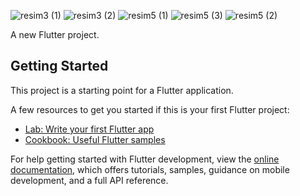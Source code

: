 

![resim3 (1)](https://user-images.githubusercontent.com/95686166/225268869-72ef2271-dc04-4037-8e52-c9a7d890fd27.jpg)
![resim3 (2)](https://user-images.githubusercontent.com/95686166/225268889-3c2efbd4-f88d-4914-856a-9b5a1db0863e.jpg)
![resim5 (1)](https://user-images.githubusercontent.com/95686166/225269766-614356e7-8f7f-4dc8-a018-eb1623247cf6.jpg)
![resim5 (3)](https://user-images.githubusercontent.com/95686166/225269770-1fa31460-d204-4da0-9aab-5a088309e0ed.jpg)
![resim5 (2)](https://user-images.githubusercontent.com/95686166/225269771-8ea34f0f-8093-46b3-8826-eb341e2780c3.jpg)


A new Flutter project.

## Getting Started

This project is a starting point for a Flutter application.

A few resources to get you started if this is your first Flutter project:

- [Lab: Write your first Flutter app](https://docs.flutter.dev/get-started/codelab)
- [Cookbook: Useful Flutter samples](https://docs.flutter.dev/cookbook)

For help getting started with Flutter development, view the
[online documentation](https://docs.flutter.dev/), which offers tutorials,
samples, guidance on mobile development, and a full API reference.


